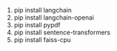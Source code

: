 1. pip install langchain
2. pip install langchain-openai
3. pip install pypdf
4. pip install sentence-transformers
5. pip install faiss-cpu